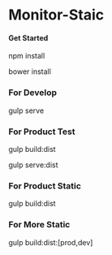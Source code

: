 Monitor-Staic
=============
#### Get Started

npm install

bower install

### For Develop

gulp serve

### For Product Test

gulp build:dist

gulp serve:dist

### For Product Static

gulp build:dist

### For More Static

gulp build:dist:[prod,dev]
